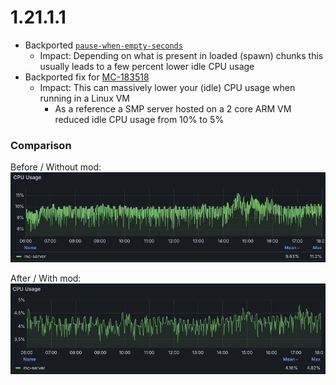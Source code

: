# 1.21.1.1

* Backported [``pause-when-empty-seconds``](https://minecraft.wiki/w/Server.properties)
  * Impact: Depending on what is present in loaded (spawn) chunks this usually leads to a few percent lower idle CPU usage
* Backported fix for [MC-183518](https://bugs.mojang.com/browse/MC-183518)
  * Impact: This can massively lower your (idle) CPU usage when running in a Linux VM
    * As a reference a SMP server hosted on a 2 core ARM VM reduced idle CPU usage from 10% to 5%

### Comparison
Before / Without mod:<br/>
![](./assets/1.21.1_Before_Without.jpg)

After / With mod:<br/>
![](./assets/1.21.1_After_With.jpg)

